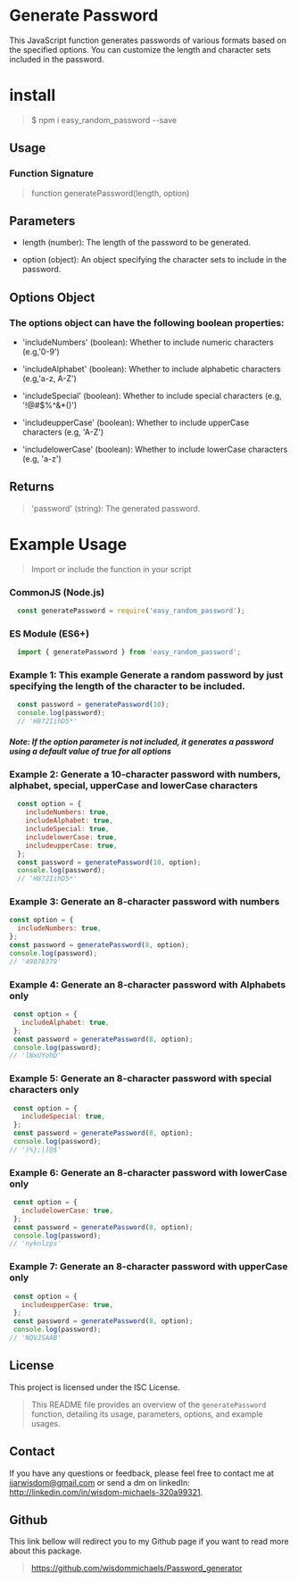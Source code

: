 # Generate Password

This JavaScript function generates passwords of various formats based on the specified options. You can customize the length and character sets included in the password.

# install
> $ npm i easy_random_password --save

## Usage
### Function Signature 
> function generatePassword(length, option)

## Parameters

* length (number): The length of the password to be generated.

* option (object): An object specifying the character sets to include in the password.

## Options Object

### The options object can have the following boolean properties:

* 'includeNumbers' (boolean): Whether to include numeric characters (e.g,'0-9')

* 'includeAlphabet' (boolean): Whether to include alphabetic characters (e.g,'a-z, A-Z')

* 'includeSpecial' (boolean): Whether to include special characters (e.g, '!@#$%^&*()')

* 'includeupperCase' (boolean): Whether to include upperCase characters (e.g, 'A-Z')

* 'includelowerCase' (boolean): Whether to include lowerCase characters (e.g, 'a-z')

## Returns
> 'password' (string): The generated password.

# Example Usage
> Import or include the function in your script
### CommonJS (Node.js) 
```javascript
  const generatePassword = require('easy_random_password');
```
### ES Module (ES6+) 
```javascript
  import { generatePassword } from 'easy_random_password';
```

### Example 1: This example Generate a random password by just specifying the length of the character to be included.
```javascript
  const password = generatePassword(10);
  console.log(password);
  // 'H8?2IihD5*'
```
##### Note: If the option parameter is not included, it generates a password using a default value of true for all options 
  

### Example 2: Generate a 10-character password with numbers, alphabet, special, upperCase and lowerCase characters
```javascript
  const option = {
    includeNumbers: true,
    includeAlphabet: true,
    includeSpecial: true,
    includelowerCase: true,
    includeupperCase: true,
  };
  const password = generatePassword(10, option);
  console.log(password);
  // 'H8?2IihD5*'
```

  ### Example 3: Generate an 8-character password with numbers 
  
  ```javascript
  const option = {
    includeNumbers: true,
  };
  const password = generatePassword(8, option);
  console.log(password);
// '49076379'
```
  


 ### Example 4: Generate an 8-character password with Alphabets only
 ```javascript
  const option = {
    includeAlphabet: true,
  };
  const password = generatePassword(8, option);
  console.log(password);
// 'lNxUYohD'
```


 ### Example 5: Generate an 8-character password with special characters only
 ```javascript
  const option = {
    includeSpecial: true,
  };
  const password = generatePassword(8, option);
  console.log(password);
// ')%};|]@$'
```



 ### Example 6: Generate an 8-character password with lowerCase only
 ```javascript
  const option = {
    includelowerCase: true,
  };
  const password = generatePassword(8, option);
  console.log(password);
// 'nyknlzps'
```



 ### Example 7: Generate an 8-character password with upperCase only
 ```javascript
  const option = {
    includeupperCase: true,
  };
  const password = generatePassword(8, option);
  console.log(password);
// 'NQVJSAAB'
```


## License

This project is licensed under the ISC License.


> This README file provides an overview of the `generatePassword` function, detailing its usage, parameters, options, and example usages.

## Contact
If you have any questions or feedback, please feel free to contact me at ijarwisdom@gmail.com or send a dm on linkedIn: http://linkedin.com/in/wisdom-michaels-320a99321.

## Github 
This link bellow will redirect you to my Github page if you want to read more about this package.
> https://github.com/wisdommichaels/Password_generator
